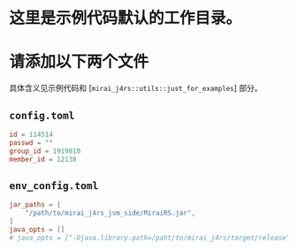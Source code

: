 # 这里是示例代码默认的工作目录。

# 请添加以下两个文件

具体含义见示例代码和 [`mirai_j4rs::utils::just_for_examples`] 部分。

## `config.toml`

```toml
id = 114514
passwd = ""
group_id = 1919810
member_id = 12138
```

## `env_config.toml`

```toml
jar_paths = [
    "/path/to/mirai_j4rs_jvm_side/MiraiRS.jar",
]
java_opts = []
# java_opts = ["-Djava.library.path=/paht/to/mirai_j4rs/target/release"]
```
